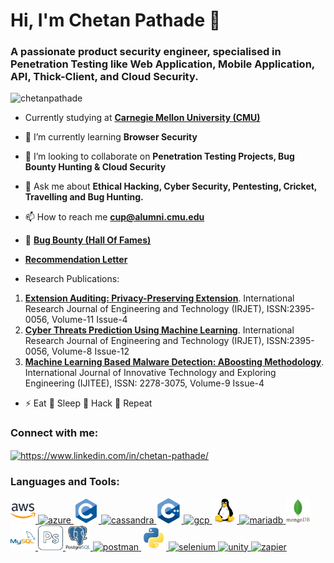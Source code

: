 <h1 align="left">Hi, I'm Chetan Pathade 👋</h1>
<h3 align="left">A passionate product security engineer, specialised in Penetration Testing like Web Application, Mobile Application, API, Thick-Client, and Cloud Security.</h3>

<p align="left"> <img src="https://komarev.com/ghpvc/?username=chetanpathade&label=Profile%20views&color=0e75b6&style=flat" alt="chetanpathade" /> </p>

- Currently studying at **<a href ="https://www.cmu.edu/">Carnegie Mellon University (CMU)</a>**

- 🌱 I’m currently learning **Browser Security**

- 👯 I’m looking to collaborate on **Penetration Testing Projects, Bug Bounty Hunting & Cloud Security**

- 💬 Ask me about **Ethical Hacking, Cyber Security, Pentesting, Cricket, Travelling and Bug Hunting.**

- 📫 How to reach me **cup@alumni.cmu.edu**

- 🏅 **<a href ="https://drive.google.com/file/d/1E5mlQyjylLvUbJbtWX0AS4p7KhsGiEGs/view">Bug Bounty (Hall Of Fames)</a>**

- **<a href ="https://drive.google.com/file/d/1tiYXmIbUUZpR3-BmbcWIiisVkVgWrQHW/view?usp=sharing">Recommendation Letter</a>**


- Research Publications:
1. **<a href ="https://www.irjet.net/archives/V11/i4/IRJET-V11I4401.pdf">Extension Auditing: Privacy-Preserving Extension</a>**. International Research Journal of Engineering and Technology (IRJET), ISSN:2395-0056, Volume-11 Issue-4
2. **<a href ="https://www.irjet.net/archives/V8/i12/IRJET-V8I12210.pdf">Cyber Threats Prediction Using Machine Learning</a>**. International Research Journal of Engineering and Technology (IRJET), ISSN:2395-0056, Volume-8 Issue-12
3. **<a href ="https://www.ijitee.org/wp-content/uploads/papers/v9i4/D1717029420.pdf">Machine Learning Based Malware Detection: ABoosting Methodology</a>**. International Journal of Innovative Technology and Exploring Engineering (IJITEE), ISSN: 2278-3075, Volume-9 Issue-4

- ⚡ Eat :arrows_counterclockwise: Sleep :arrows_counterclockwise: Hack :arrows_counterclockwise: Repeat 

<h3 align="left">Connect with me:</h3>
<p align="left">
<a href="https://linkedin.com/in/chetan-pathade/" target="blank"><img align="center" src="https://raw.githubusercontent.com/rahuldkjain/github-profile-readme-generator/master/src/images/icons/Social/linked-in-alt.svg" alt="https://www.linkedin.com/in/chetan-pathade/" height="30" width="40" /></a>
</p>

<h3 align="left">Languages and Tools:</h3>
<p align="left"> <a href="https://aws.amazon.com" target="_blank" rel="noreferrer"> <img src="https://raw.githubusercontent.com/devicons/devicon/master/icons/amazonwebservices/amazonwebservices-original-wordmark.svg" alt="aws" width="40" height="40"/> </a> <a href="https://azure.microsoft.com/en-in/" target="_blank" rel="noreferrer"> <img src="https://www.vectorlogo.zone/logos/microsoft_azure/microsoft_azure-icon.svg" alt="azure" width="40" height="40"/> </a> <a href="https://www.cprogramming.com/" target="_blank" rel="noreferrer"> <img src="https://raw.githubusercontent.com/devicons/devicon/master/icons/c/c-original.svg" alt="c" width="40" height="40"/> </a> <a href="https://cassandra.apache.org/" target="_blank" rel="noreferrer"> <img src="https://www.vectorlogo.zone/logos/apache_cassandra/apache_cassandra-icon.svg" alt="cassandra" width="40" height="40"/> </a> <a href="https://www.w3schools.com/cpp/" target="_blank" rel="noreferrer"> <img src="https://raw.githubusercontent.com/devicons/devicon/master/icons/cplusplus/cplusplus-original.svg" alt="cplusplus" width="40" height="40"/> </a> <a href="https://cloud.google.com" target="_blank" rel="noreferrer"> <img src="https://www.vectorlogo.zone/logos/google_cloud/google_cloud-icon.svg" alt="gcp" width="40" height="40"/> </a> <a href="https://www.linux.org/" target="_blank" rel="noreferrer"> <img src="https://raw.githubusercontent.com/devicons/devicon/master/icons/linux/linux-original.svg" alt="linux" width="40" height="40"/> </a> <a href="https://mariadb.org/" target="_blank" rel="noreferrer"> <img src="https://www.vectorlogo.zone/logos/mariadb/mariadb-icon.svg" alt="mariadb" width="40" height="40"/> </a> <a href="https://www.mongodb.com/" target="_blank" rel="noreferrer"> <img src="https://raw.githubusercontent.com/devicons/devicon/master/icons/mongodb/mongodb-original-wordmark.svg" alt="mongodb" width="40" height="40"/> </a> <a href="https://www.mysql.com/" target="_blank" rel="noreferrer"> <img src="https://raw.githubusercontent.com/devicons/devicon/master/icons/mysql/mysql-original-wordmark.svg" alt="mysql" width="40" height="40"/> </a> <a href="https://www.photoshop.com/en" target="_blank" rel="noreferrer"> <img src="https://raw.githubusercontent.com/devicons/devicon/master/icons/photoshop/photoshop-line.svg" alt="photoshop" width="40" height="40"/> </a> <a href="https://www.postgresql.org" target="_blank" rel="noreferrer"> <img src="https://raw.githubusercontent.com/devicons/devicon/master/icons/postgresql/postgresql-original-wordmark.svg" alt="postgresql" width="40" height="40"/> </a> <a href="https://postman.com" target="_blank" rel="noreferrer"> <img src="https://www.vectorlogo.zone/logos/getpostman/getpostman-icon.svg" alt="postman" width="40" height="40"/> </a> <a href="https://www.python.org" target="_blank" rel="noreferrer"> <img src="https://raw.githubusercontent.com/devicons/devicon/master/icons/python/python-original.svg" alt="python" width="40" height="40"/> </a> <a href="https://www.selenium.dev" target="_blank" rel="noreferrer"> <img src="https://raw.githubusercontent.com/detain/svg-logos/780f25886640cef088af994181646db2f6b1a3f8/svg/selenium-logo.svg" alt="selenium" width="40" height="40"/> </a> <a href="https://unity.com/" target="_blank" rel="noreferrer"> <img src="https://www.vectorlogo.zone/logos/unity3d/unity3d-icon.svg" alt="unity" width="40" height="40"/> </a> <a href="https://zapier.com" target="_blank" rel="noreferrer"> <img src="https://www.vectorlogo.zone/logos/zapier/zapier-icon.svg" alt="zapier" width="40" height="40"/> </a> </p>
